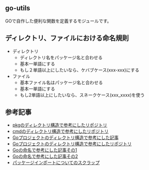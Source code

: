 ## go-utils
GOで自作した便利な関数を定義するモジュールです。

## ディレクトリ、ファイルにおける命名規則
- ディレクトリ
  - ディレクトリ名をパッケージ名と合わせる
  - 基本一単語にする
  - もし２単語以上にしたいなら、ケバブケース(xxx-xxx)にする
- ファイル
  - 基本ファイル名はパッケージ名と合わせる
  - 基本一単語にする
  - もし2単語以上にしたいなら、スネークケース(xxx_xxxx)を使う

## 参考記事
- [pkgのディレクトリ構造で参考にしたリポジトリ](https://github.com/solo-io/squash/tree/master/pkg)
- [cmdのディレクトリ構造で参考にしたリポジトリ](https://github.com/ethereum/go-ethereum/tree/master/cmd)
- [Goプロジェクトのディレクトリ構造で参考にした記事](https://qqq.ninja/blog/post/go-structure/)
- [Goプロジェクトのディレクトリ構造で参考にしたリポジトリ](https://github.com/golang-standards/project-layout)
- [Goの命名で参考にした記事その1](https://zenn.dev/keitakn/articles/go-naming-rules)
- [Goの命名で参考にした記事その2](https://onuma-ryota.com/posts/golang-best-practice/)
- [パッケージインポートについてのスクラップ](https://zenn.dev/yukihaga/scraps/c2fbaac12235aa)